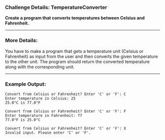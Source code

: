 ### Challenge Details: TemperatureConverter

**Create a program that converts temperatures between Celsius and Fahrenheit.**

---

### More Details:

You have to make a program that gets a temperature unit (Celsius or Fahrenheit) as input from the user and then converts the given temperature to the other unit. The program should return the converted temperature along with the corresponding unit.

---

### Example Output:

```
Convert from Celsius or Fahrenheit? Enter 'C' or 'F': C
Enter temperature in Celsius: 25
25.0°C is 77.0°F

Convert from Celsius or Fahrenheit? Enter 'C' or 'F': F
Enter temperature in Fahrenheit: 77
77.0°F is 25.0°C

Convert from Celsius or Fahrenheit? Enter 'C' or 'F': X
Invalid input. Please enter 'C' or 'F'.
```
